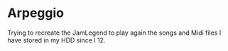 # Arpeggio
Trying to recreate the JamLegend to play again the songs and Midi files I have stored in my HDD since I 12.
